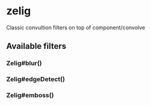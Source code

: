 
# zelig

  Classic convultion filters on top of component/convolve

## Available filters

### Zelig#blur()

### Zelig#edgeDetect()

### Zelig#emboss()

